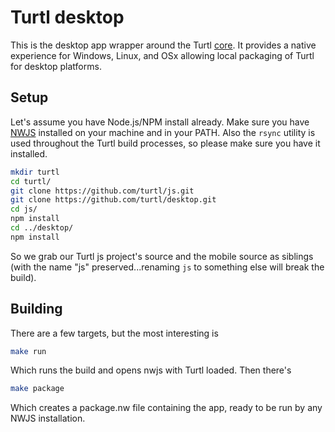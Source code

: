 Turtl desktop
=============

This is the desktop app wrapper around the Turtl [core](https://github.com/turtl/js).
It provides a native experience for Windows, Linux, and OSx allowing local packaging
of Turtl for desktop platforms.

## Setup

Let's assume you have Node.js/NPM install already. Make sure you have [NWJS](https://github.com/nwjs/nw.js)
installed on your machine and in your PATH. Also the `rsync` utility is used
throughout the Turtl build processes, so please make sure you have it installed.

```bash
mkdir turtl
cd turtl/
git clone https://github.com/turtl/js.git
git clone https://github.com/turtl/desktop.git
cd js/
npm install
cd ../desktop/
npm install
```

So we grab our Turtl js project's source and the mobile source as siblings (with
the name "js" preserved...renaming `js` to something else will break the build).

## Building

There are a few targets, but the most interesting is

```bash
make run
```

Which runs the build and opens nwjs with Turtl loaded. Then there's

```bash
make package
```

Which creates a package.nw file containing the app, ready to be run by any NWJS
installation.

